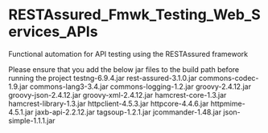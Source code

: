 # RESTAssured_Fmwk_Testing_Web_Services_APIs
Functional automation for API testing using the RESTAssured framework

Please ensure that you add the below jar files to the build path before running the project
testng-6.9.4.jar
rest-assured-3.1.0.jar
commons-codec-1.9.jar
commons-lang3-3.4.jar
commons-logging-1.2.jar
groovy-2.4.12.jar
groovy-json-2.4.12.jar
groovy-xml-2.4.12.jar
hamcrest-core-1.3.jar
hamcrest-library-1.3.jar
httpclient-4.5.3.jar
httpcore-4.4.6.jar
httpmime-4.5.1.jar
jaxb-api-2.2.12.jar
tagsoup-1.2.1.jar
jcommander-1.48.jar
json-simple-1.1.1.jar
